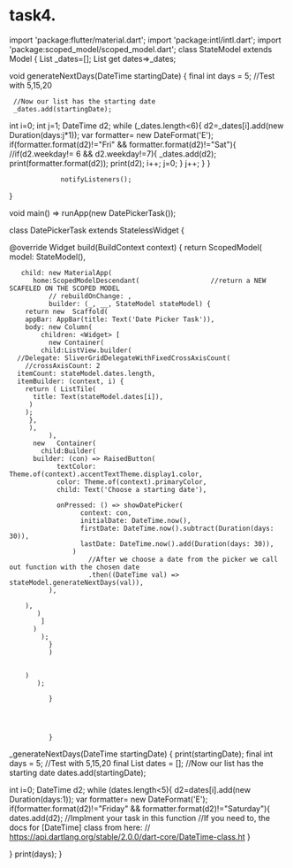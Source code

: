 # task4.
import 'package:flutter/material.dart';
import 'package:intl/intl.dart';
import 'package:scoped_model/scoped_model.dart';
class StateModel extends Model {
   List<DateTime> _dates=[];
     List get dates=>_dates;
 


void generateNextDays(DateTime startingDate) {
     final int days = 5; //Test with 5,15,20
   
     //Now our list has the starting date
     _dates.add(startingDate);

 int i=0;
 int j=1;
     DateTime d2;
while (_dates.length<6){
d2=_dates[i].add(new Duration(days:j*1));
var formatter= new DateFormat('E');
if(formatter.format(d2)!="Fri" && formatter.format(d2)!="Sat"){
//if(d2.weekday!= 6 && d2.weekday!=7){
_dates.add(d2);
print(formatter.format(d2));
print(d2);
i++;
j=0;
}
   j++;
}
  }
 
 
                 notifyListeners();
}



void main() => runApp(new DatePickerTask());




class DatePickerTask extends StatelessWidget {
 
  @override
  Widget build(BuildContext context) {
    return ScopedModel( 
       model: StateModel(),
          
       child: new MaterialApp(
          home:ScopedModelDescendant(                  //return a NEW SCAFELED ON THE SCOPED MODEL
              // rebuildOnChange: ,
              builder: (_, __, StateModel stateModel) {
        return new  Scaffold(
        appBar: AppBar(title: Text('Date Picker Task')),
        body: new Column( 
            children: <Widget> [
              new Container(
            child:ListView.builder(
      //Delegate: SliverGridDelegateWithFixedCrossAxisCount(
        //crossAxisCount: 2
      itemCount: stateModel.dates.length,
      itemBuilder: (context, i) {
        return ( ListTile(
          title: Text(stateModel.dates[i]),  
         )
        ); 
         },
         ),
              ),
          new   Container( 
            child:Builder(
          builder: (con) => RaisedButton(
                textColor: Theme.of(context).accentTextTheme.display1.color,
                color: Theme.of(context).primaryColor,
                child: Text('Choose a starting date'),
              
                onPressed: () => showDatePicker(
                      context: con,
                      initialDate: DateTime.now(),
                      firstDate: DateTime.now().subtract(Duration(days: 30)),
                      lastDate: DateTime.now().add(Duration(days: 30)),
                    )
                        //After we choose a date from the picker we call out function with the chosen date
                        .then((DateTime val) => stateModel.generateNextDays(val)),
              ),
              
        ),
           )
            ]
          )
            );
              }
              )
         
        
        )
           );
            
              }
          
    
      

              }



        
       
        
            
         
         
        

          
        
    
    
               
           
       
    
              
  

  _generateNextDays(DateTime startingDate) {
    print(startingDate);
     final int days = 5; //Test with 5,15,20
     final List<DateTime> dates = [];
     //Now our list has the starting date
     dates.add(startingDate);

 int i=0;
     DateTime d2;
while (dates.length<5){
d2=dates[i].add(new Duration(days:1));
var formatter= new DateFormat('E');
if(formatter.format(d2)!="Friday" && formatter.format(d2)!="Saturday"){
dates.add(d2);
    //Implment your task in this function
    //If you need to, the docs for [DateTime] class from here:
    //  https://api.dartlang.org/stable/2.0.0/dart-core/DateTime-class.ht
  }

}
print(days);
  }
